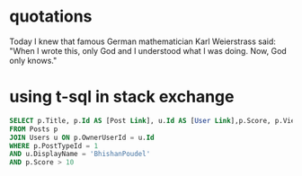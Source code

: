 # quotations
Today I knew that famous German mathematician Karl Weierstrass said:
"When I wrote this, only God and I understood what I was doing. Now, God only knows."

# using t-sql in stack exchange
```sql
SELECT p.Title, p.Id AS [Post Link], u.Id AS [User Link],p.Score, p.ViewCount, u.DisplayName
FROM Posts p
JOIN Users u ON p.OwnerUserId = u.Id
WHERE p.PostTypeId = 1
AND u.DisplayName = 'BhishanPoudel'
AND p.Score > 10
```